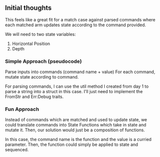 ## Initial thoughts

This feels like a great fit for a match case against parsed commands where each matched arm updates state according to the command provided. 

We will need to two state variables: 
1. Horizontal Position 
2. Depth

### Simple Approach (pseudocode)
Parse inputs into commands (command name + value)
For each command, mutate state according to command.

For parsing commands, I can use the util method I created from day 1 to parse a string into a struct in this case. I'll just need to implement the FromStr and Err:Debug traits.

### Fun Approach
Instead of commands which are matched and used to update state, we could translate commands into State Functions which take in state and mutate it. Then, our solution would just be a composition of functions. 

In this case, the command name is the function and the value is a curried parameter. Then, the function could simply be applied to state and sequenced. 


